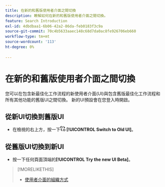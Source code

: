 ```yaml
---
title: 在新的和舊版使用者介面之間切換
description: 瞭解如何在新的和舊版使用者介面之間切換。
feature: Search Introduction
exl-id: 4dbdbaa1-6b06-42a2-86da-feb0183f3c9a
source-git-commit: 70c4b5633aaec148c68d7da0ac8fe926706eb660
workflow-type: tm+mt
source-wordcount: '113'
ht-degree: 0%

---
```


# 在新的和舊版使用者介面之間切換

您可以在包含<!-- default optimization workflow -->新最佳化工作流程的新使用者介面(UI)與包含舊版最佳化工作流程和所有其他功能的舊版UI之間切換。 新的UI預設會在您登入時開啟。

## 從新UI切換到舊版UI

* 在檢視的右上方，按一下![切換到舊的UI](/help/search-social-commerce/assets/switch-to-old-ui.png "切換到舊的UI") **[!UICONTROL Switch to Old UI]**。

## 從舊版UI切換到新UI

* 按一下任何頁面頂端的&#x200B;**[!UICONTROL Try the new UI Beta]**。

<!-- CHANGING ICON/location/wording WITH GA :

* In the upper right of any page, click **[!UICONTROL Switch to New UI]**.

 -->

>[!MORELIKETHIS]
>
>* [使用者介面的組織方式](user-interface.md)
